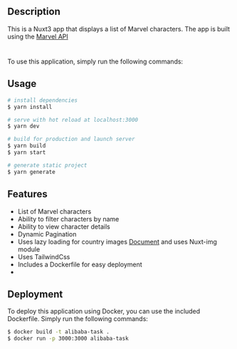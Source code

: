 
## Description 
This is a Nuxt3 app that displays a list of Marvel characters. The app is built using the [Marvel API](https://developer.marvel.com/)

# 

To use this application, simply run the following commands:

## Usage

```bash
# install dependencies
$ yarn install

# serve with hot reload at localhost:3000
$ yarn dev

# build for production and launch server
$ yarn build
$ yarn start

# generate static project
$ yarn generate
```


## Features 
- List of Marvel characters
- Ability to filter characters by name
- Ability to view character details
- Dynamic Pagination
- Uses lazy loading for country images [Document](https://web.dev/browser-level-image-lazy-loading/) and uses Nuxt-img module
- Uses TailwindCss
- Includes a Dockerfile for easy deployment
- 



## Deployment
To deploy this application using Docker, you can use the included Dockerfile. Simply run the following commands:
```bash
$ docker build -t alibaba-task .
$ docker run -p 3000:3000 alibaba-task
```

